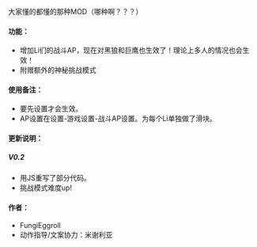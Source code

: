 大家懂的都懂的那种MOD（哪种啊？？？）
#### 功能：
* 增加Li们的战斗AP，现在对黑狼和巨鹰也生效了！理论上多人的情况也会生效！
* 附赠额外的神秘挑战模式
#### 使用备注：
* 要先设置才会生效。
* AP设置在设置-游戏设置-战斗AP设置。为每个Li单独做了滑块。
#### 更新说明：
##### V0.2
* 用JS重写了部分代码。
* 挑战模式难度up!
#### 作者：
* FungiEggroll
* 动作指导/文案协力：米谢利亚